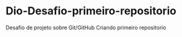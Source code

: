 # Dio-Desafio-primeiro-repositorio
Desafio de projeto sobre Git/GitHub
Criando primeiro repositorio

